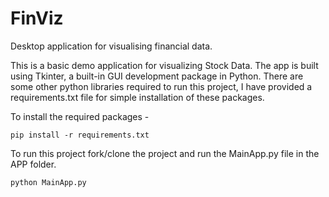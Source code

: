 # FinViz
Desktop application for visualising financial data.

This is a basic demo application for visualizing Stock Data. The app is built using Tkinter, a built-in GUI development package in Python. There are some other python libraries required to run this project, I have provided a requirements.txt file for simple installation of these packages.

To install the required packages - 

`pip install -r requirements.txt`

To run this project fork/clone the project and run the MainApp.py file in the APP folder.

`python MainApp.py`
